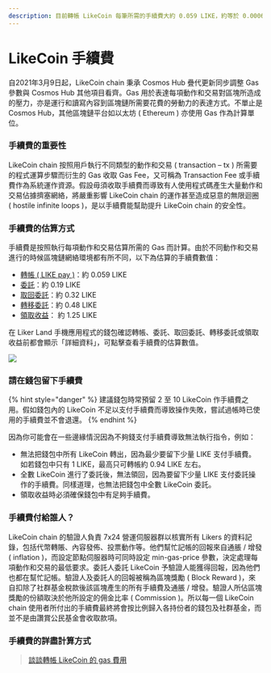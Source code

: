 ```yaml
---
description: 目前轉帳 LikeCoin 每筆所需的手續費大約 0.059 LIKE，約等於 0.0006 美元，便宜到可被忽略，大家不用擔心
---
```


# LikeCoin 手續費

自2021年3月9日起，LikeCoin chain 秉承 Cosmos Hub 疊代更新同步調整 Gas 參數與 Cosmos Hub 其他項目看齊。Gas 用於表達每項動作和交易對區塊所造成的壓力，亦是運行和讀寫內容到區塊鏈所需要花費的勞動力的表達方式。不單止是 Cosmos Hub，其他區塊鏈平台如以太坊 \( Ethereum \) 亦使用 Gas 作為計算單位。

### 手續費的重要性

LikeCoin chain 按照用戶執行不同類型的動作和交易 \( transaction – tx \) 所需要的程式運算步驟而衍生的 Gas 收取 Gas Fee，又可稱為 Transaction Fee 或手續費作為系統運作資源。假設毋須收取手續費而導致有人使用程式碼產生大量動作和交易佔據擠塞網絡，將嚴重影響 LikeCoin chain 的運作甚至造成惡意的無限迴圈 \( hostile infinite loops \)，是以手續費能幫助提升 LikeCoin chain 的安全性。

### 手續費的估算方式

手續費是按照執行每項動作和交易估算所需的 Gas 而計算。由於不同動作和交易進行的時候區塊鏈網絡環境都有所不同，以下為估算的手續費數值：

* [轉帳 \( LIKE pay \)](https://docs.like.co/v/zh/user-guide/likecoin-token/like-pay)：約 0.059 LIKE
* [委託](https://docs.like.co/v/zh/user-guide/liquid-democracy/delegation-of-likecoin)：約 0.19 LIKE
* [取回委託](https://docs.like.co/v/zh/user-guide/liquid-democracy/undelegation-of-likecoin)：約 0.32 LIKE 
* [轉移委託](https://docs.like.co/v/zh/user-guide/liquid-democracy/redelegation-of-likecoin)：約 0.48 LIKE
* [領取收益](https://docs.like.co/v/zh/user-guide/liquid-democracy/delegation-of-likecoin#bu-zhou-san-tang-zhu-zuan-hui-bao-ba)： 約 1.25 LIKE

在 Liker Land 手機應用程式的錢包確認轉帳、委託、取回委託、轉移委託或領取收益前都會顯示「詳細資料」，可點擊查看手續費的估算數值。

![](../../.gitbook/assets/like-pay-4.png)

### 請在錢包留下手續費

{% hint style="danger" %}
建議錢包時常預留 2 至 10 LikeCoin 作手續費之用。假如錢包內的 LikeCoin 不足以支付手續費而導致操作失敗，嘗試過帳時已使用的手續費並不會退還。
{% endhint %}

因為你可能會在一些邊緣情況因為不夠錢支付手續費導致無法執行指令，例如：

* 無法把錢包中所有 LikeCoin 轉出，因為最少要留下少量 LIKE 支付手續費。如若錢包中只有 1 LIKE，最高只可轉帳約 0.94 LIKE 左右。
* 全數 LikeCoin 進行了委託後，無法領回，因為要留下少量 LIKE 支付委託操作的手續費。同樣道理，也無法把錢包中全數 LikeCoin 委託。
* 領取收益時必須確保錢包中有足夠手續費。

### 手續費付給誰人？

LikeCoin chain 的驗證人負責 7x24 營運伺服器群以核實所有 Likers 的資料記錄，包括代幣轉賬、內容發佈、投票動作等。他們幫忙記帳的回報來自通脹 / 增發 \( inflation \)，而設定節點伺服器時可同時設定 min-gas-price 參數，決定處理每項動作和交易的最低要求。委託人委託 LikeCoin 予驗證人能獲得回報，因為他們也都在幫忙記帳。驗證人及委託人的回報被稱為區塊獎勵 \( Block Reward \)，來自扣除了社群基金稅款後該區塊產生的所有手續費及通脹 / 增發。驗證人所佔區塊獎勵的份額取決於他所設定的佣金比率 \( Commission \)。所以每一個 LikeCoin chain 使用者所付出的手續費最終將會按比例歸入各持份者的錢包及社群基金，而並不是由讚賞公民基金會收取款項。

### 手續費的詳盡計算方式

> [談談轉帳 LikeCoin 的 gas 費用](https://matters.news/@edmond/%E8%AB%87%E8%AB%87%E8%BD%89%E5%B8%B3-like-coin-%E7%9A%84-gas-%E8%B2%BB%E7%94%A8-bafyreiaj5bbeu72rlt3bh5ukvaghzij6xhchswtckeza7kbzcqwbsuqqze)

